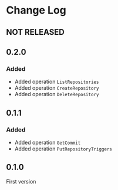 # Change Log

## NOT RELEASED

## 0.2.0

### Added

- Added operation `ListRepositories`
- Added operation `CreateRepository`
- Added operation `DeleteRepository`

## 0.1.1

### Added

- Added operation `GetCommit`
- Added operation `PutRepositoryTriggers`

## 0.1.0

First version
